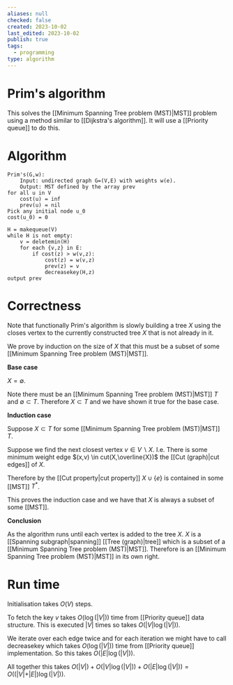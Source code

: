 ```yaml
---
aliases: null
checked: false
created: 2023-10-02
last_edited: 2023-10-02
publish: true
tags:
  - programming
type: algorithm
---
```

# Prim's algorithm

This solves the [[Minimum Spanning Tree problem (MST)|MST]] problem using a method similar to [[Dijkstra's algorithm]]. It will use a [[Priority queue]] to do this.

# Algorithm

```pseudocode
Prim's(G,w):
	Input: undirected graph G=(V,E) with weights w(e).
	Output: MST defined by the array prev
for all u in V
	cost(u) = inf
	prev(u) = nil
Pick any initial node u_0
cost(u_0) = 0

H = makequeue(V)
while H is not empty:
	v = deletemin(H)
	for each {v,z} in E:
		if cost(z) > w(v,z):
			cost(z) = w(v,z)
			prev(z) = v
			decreasekey(H,z)
output prev
```

# Correctness

Note that functionally Prim's algorithm is slowly building a tree $X$ using the closes vertex to the currently constructed tree $X$ that is not already in it.

We prove by induction on the size of $X$ that this must be a subset of some [[Minimum Spanning Tree problem (MST)|MST]].

**Base case**

$X = \emptyset$.

Note there must be an [[Minimum Spanning Tree problem (MST)|MST]] $T$ and $\emptyset \subset T$. Therefore $X \subset T$ and we have shown it true for the base case.

**Induction case**

Suppose $X \subset T$ for some [[Minimum Spanning Tree problem (MST)|MST]] $T$.

Suppose we find the next closest vertex $v \in V \backslash X$. I.e. There is some minimum weight edge $(x,v) \in cut(X,\overline{X})$ the [[Cut (graph)|cut edges]] of $X$.

Therefore by the [[Cut property|cut property]] $X \cup \{e\}$ is contained in some [[MST]] $T^{\ast}$.

This proves the induction case and we have that $X$ is always a subset of some [[MST]].

**Conclusion**

As the algorithm runs until each vertex is added to the tree $X$. $X$ is a [[Spanning subgraph|spanning]] [[Tree (graph)|tree]] which is a subset of a [[Minimum Spanning Tree problem (MST)|MST]]. Therefore is an [[Minimum Spanning Tree problem (MST)|MST]] in its own right.

# Run time

Initialisation takes $O(V)$ steps.

To fetch the key $v$ takes $O(\log(\vert V \vert))$ time from [[Priority queue]] data structure. This is executed $\vert V \vert$ times so takes $O(\vert V \vert \log(\vert V \vert))$.

We iterate over each edge twice and for each iteration we might have to call decreasekey which takes $O(\log(\vert V \vert))$ time from [[Priority queue]] implementation. So this takes $O(\vert E \vert \log(\vert V \vert))$.

All together this takes $O(\vert V \vert) + O(\vert V \vert \log(\vert V \vert)) + O(\vert E \vert \log(\vert V \vert)) = O((\vert V \vert + \vert E \vert) \log(\vert V \vert))$.

